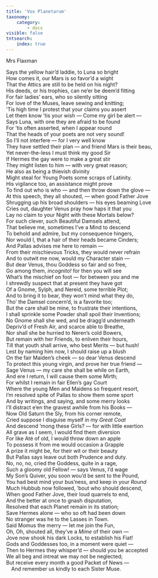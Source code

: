 ```yaml
---
title: 'Vox Planetarum'
taxonomy:
    category:
        - docs
visible: false
tntsearch:
    index: true
---
```


<div class="author">Mrs Flaxman</div>

Says the yellow hair’d laddie, to Luna so bright  
How comes it, our Mars is so favor’d a wight  
That the Attics are still to be held on his night?  
His deeds, or his trophies, can ne’er be deem’d fitting  
For fair ladies’ ears, who so silently sitting  
For love of the Muses, leave sewing and knitting;  
’Tis high time I protest that your claims you assert  
Let them know ’tis your wish — Come my girl be alert —  
Says Luna, with one they are afraid to be found  
For ’tis often asserted, when I appear round  
That the heads of your poets are not very sound!  
So I’ll not interfere — for I very well know  
They have settled their plan — and friend Mars is their beau,  
Yet never-the-less I must think my good Sir  
If Hermes the gay were to make a great stir  
They might listen to him — with very great reason;  
He also as being a <span data-tippy="lib’ral" class="green">thievish</span> divinity  
Might <span data-tippy="help the" class="green">steal for</span> Young Poets <span data-tippy="the" class="green">some</span> scraps of Latinity.  
His vigilance too, an assistance might prove  
To find out who is who — and then throw down the glove —  
At this speech, they all shouted, — when good Father Jove  
Shrugging up his broad shoulders — his eyes beaming Love  
Cries out, daughter Venus pray how haps it that you  
Lay no claim to your Night with these Mortals below?  
For such clever, such Beautiful Damsels attend,  
That believe me, sometimes I’ve a Mind to descend  
To behold and admire, but my consequence hingers,  
Nor would I, that a hair of their heads became Cinders;  
And <span data-tippy="my Wisdom" class="green">Pallas</span> advises me here to remain —   
From their mischievous Tricks, they would never refrain  
And to outwit me now, would my Character stain —  
But dear Venus, thou Goddess so fair and so free,  
Go among them, *incognito!* for then you will see  
What’s the mischief on foot — for between you and me  
I shrewdly suspect that at present they have got  
Of a Gnome, Sylph, and Nereid, some terrible Plot;  
And to bring it to bear, they won’t mind what they do,  
Tho’ the Damsel concern’d, is a favorite too;  
But the care shall be mine, to frustrate their intentions,  
I shall sprinkle some Powder shall spoil their Inventions;  
No Gnome shall she wed, and be dragg’d underneath  
Depriv’d of Fresh Air, and scarce able to Breathe,  
Nor shall she be hurried to Neren’s cold Bowers,  
But remain with her Friends, to enliven their hours,  
Till that youth shall arrive, who best Merits — but hush!  
Lest by naming him now, I should raise up a blush  
On the fair Maiden’s cheek — so dear Venus descend  
To protect this young virgin, and prove her true friend —   
Sage Venus — my care she shall be while on Earth,  
And ere I return, I will cause them some Mirth;  
For whilst I remain in fair Ellen’s gay Court  
Where the young Men and Maidens so frequent resort,  
I’m resolved spite of <span data-tippy="Prudence" class="green">Pallas</span> to show them some sport  
And by writings, and saying, and some merry looks  
I’ll distract e’en the gravest awhile from his Books —  
Now Old Saturn the Sly, from his corner remote,  
Cried suppose I disguise myself in my *Great Coat*  
And descend ’mong these Girls? — for with little exertion  
All grave as I seem, I would find them diversion  
For like Até of old, I would throw down an apple  
To possess it from me would occasion a Grapple  
A prize it might be, for their wit or their beauty  
But <span data-tippy="Prudence" class="green">Pallas</span> says leave out both <span data-tippy="wisdom" class="green">Prudence</span> and duty.  
No, no, no, cried the Goddess, quite in a rage,  
Such a gloomy old Fellow! — says Venus, I’d wage  
My Son’s Quiver, you soon wou’d be sent to the Pound,  
You had best mind your bus’ness, and keep in your *Round*  
Much Hubbub now followed, ’bout who should descend,  
When good Father Jove, their loud quarrels to end,  
And the better at once to gnash disputation,  
Resolved that each Planet remain in its station;  
Save Hermes alone — who so oft had been down  
No stranger was he to the Lasses in Town.  
Said Momus the merry — let me join the Fun,  
Oh, Oh, shouted all, they’ve a *Mime* of their own —  
Jove now shook his dark Locks, to establish his Fiat!  
Gods and Goddesses too, in a moment were quiet —  
Then to Hermes they whisper’d — should you be accepted  
We all beg and intreat we may not be neglected;  
But receive every month a good Packet of News —  
&emsp;And remember us kindly to each Sister Muse.